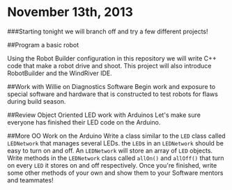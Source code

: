 # November 13th, 2013 

###Starting tonight we will branch off and try a few different projects!

##Program a basic robot

Using the Robot Builder configuration in this repository we will write C++ code that make a robot drive and shoot. This project will also introduce RobotBuilder and the WindRiver IDE.

##Work with Willie on Diagnostics Software
Begin work and exposure to special software and hardware that is constructed to test robots for flaws during build season.

##Review Object Oriented LED work with Arduinos
Let's make sure everyone has finished their LED code on the Arduino. 

##More OO Work on the Arduino 
Write a class similar to the `LED` class called `LEDNetwork` that manages several LEDs. the `LED`s in an `LEDNetwork` should be easy to turn on and off. An `LEDNetwork` will store an array of `LED` objects. Write methods in the `LEDNetwork` class called `allOn()` and `allOff()` that turn on every `LED` it stores on and off respectively. Once you're finished, write some other methods of your own and show them to your Software mentors and teammates!

